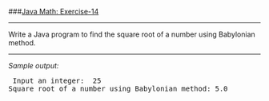###[Java Math: Exercise-14](https://www.w3resource.com/java-exercises/math/java-math-exercise-14.php)
***
<p> Write a Java program to find the square root of a number using Babylonian method.</p>

***
_Sample output:_
<pre class="output">
 Input an integer:  25
Square root of a number using Babylonian method: 5.0
</pre>